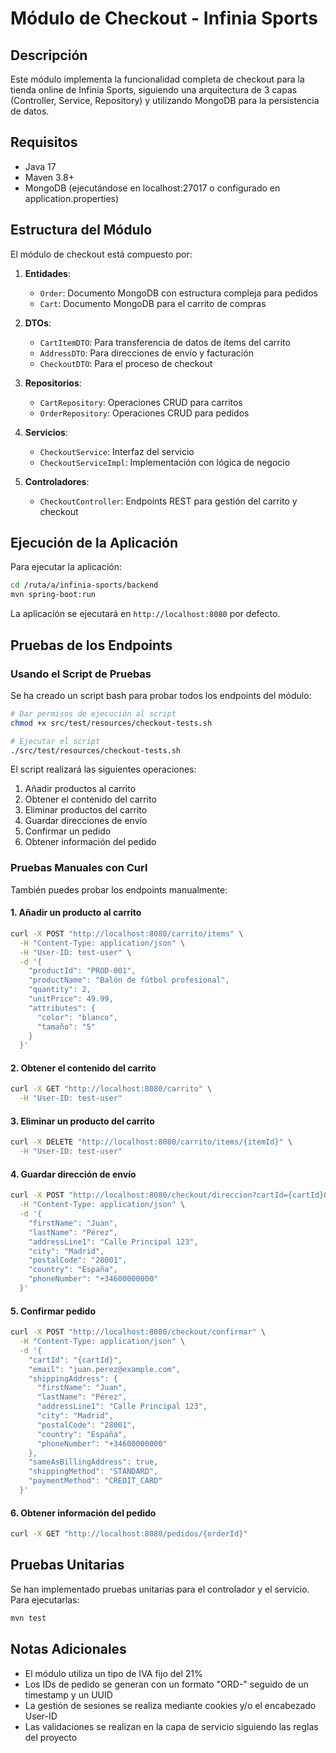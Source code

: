 # Módulo de Checkout - Infinia Sports

## Descripción

Este módulo implementa la funcionalidad completa de checkout para la tienda online de Infinia Sports, siguiendo una arquitectura de 3 capas (Controller, Service, Repository) y utilizando MongoDB para la persistencia de datos.

## Requisitos

- Java 17
- Maven 3.8+
- MongoDB (ejecutándose en localhost:27017 o configurado en application.properties)

## Estructura del Módulo

El módulo de checkout está compuesto por:

1. **Entidades**:
   - `Order`: Documento MongoDB con estructura compleja para pedidos
   - `Cart`: Documento MongoDB para el carrito de compras

2. **DTOs**:
   - `CartItemDTO`: Para transferencia de datos de ítems del carrito
   - `AddressDTO`: Para direcciones de envío y facturación
   - `CheckoutDTO`: Para el proceso de checkout

3. **Repositorios**:
   - `CartRepository`: Operaciones CRUD para carritos
   - `OrderRepository`: Operaciones CRUD para pedidos

4. **Servicios**:
   - `CheckoutService`: Interfaz del servicio
   - `CheckoutServiceImpl`: Implementación con lógica de negocio

5. **Controladores**:
   - `CheckoutController`: Endpoints REST para gestión del carrito y checkout

## Ejecución de la Aplicación

Para ejecutar la aplicación:

```bash
cd /ruta/a/infinia-sports/backend
mvn spring-boot:run
```

La aplicación se ejecutará en `http://localhost:8080` por defecto.

## Pruebas de los Endpoints

### Usando el Script de Pruebas

Se ha creado un script bash para probar todos los endpoints del módulo:

```bash
# Dar permisos de ejecución al script
chmod +x src/test/resources/checkout-tests.sh

# Ejecutar el script
./src/test/resources/checkout-tests.sh
```

El script realizará las siguientes operaciones:
1. Añadir productos al carrito
2. Obtener el contenido del carrito
3. Eliminar productos del carrito
4. Guardar direcciones de envío
5. Confirmar un pedido
6. Obtener información del pedido

### Pruebas Manuales con Curl

También puedes probar los endpoints manualmente:

#### 1. Añadir un producto al carrito

```bash
curl -X POST "http://localhost:8080/carrito/items" \
  -H "Content-Type: application/json" \
  -H "User-ID: test-user" \
  -d '{
    "productId": "PROD-001",
    "productName": "Balón de fútbol profesional",
    "quantity": 2,
    "unitPrice": 49.99,
    "attributes": {
      "color": "blanco",
      "tamaño": "5"
    }
  }'
```

#### 2. Obtener el contenido del carrito

```bash
curl -X GET "http://localhost:8080/carrito" \
  -H "User-ID: test-user"
```

#### 3. Eliminar un producto del carrito

```bash
curl -X DELETE "http://localhost:8080/carrito/items/{itemId}" \
  -H "User-ID: test-user"
```

#### 4. Guardar dirección de envío

```bash
curl -X POST "http://localhost:8080/checkout/direccion?cartId={cartId}&sameAsBillingAddress=true" \
  -H "Content-Type: application/json" \
  -d '{
    "firstName": "Juan",
    "lastName": "Pérez",
    "addressLine1": "Calle Principal 123",
    "city": "Madrid",
    "postalCode": "28001",
    "country": "España",
    "phoneNumber": "+34600000000"
  }'
```

#### 5. Confirmar pedido

```bash
curl -X POST "http://localhost:8080/checkout/confirmar" \
  -H "Content-Type: application/json" \
  -d '{
    "cartId": "{cartId}",
    "email": "juan.perez@example.com",
    "shippingAddress": {
      "firstName": "Juan",
      "lastName": "Pérez",
      "addressLine1": "Calle Principal 123",
      "city": "Madrid",
      "postalCode": "28001",
      "country": "España",
      "phoneNumber": "+34600000000"
    },
    "sameAsBillingAddress": true,
    "shippingMethod": "STANDARD",
    "paymentMethod": "CREDIT_CARD"
  }'
```

#### 6. Obtener información del pedido

```bash
curl -X GET "http://localhost:8080/pedidos/{orderId}"
```

## Pruebas Unitarias

Se han implementado pruebas unitarias para el controlador y el servicio. Para ejecutarlas:

```bash
mvn test
```

## Notas Adicionales

- El módulo utiliza un tipo de IVA fijo del 21%
- Los IDs de pedido se generan con un formato "ORD-" seguido de un timestamp y un UUID
- La gestión de sesiones se realiza mediante cookies y/o el encabezado User-ID
- Las validaciones se realizan en la capa de servicio siguiendo las reglas del proyecto

